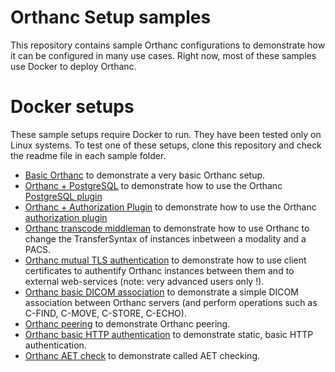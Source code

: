# Orthanc Setup samples

This repository contains sample Orthanc configurations to demonstrate how it can be configured in many use cases.  Right now, most of these samples use Docker to deploy Orthanc.

# Docker setups

These sample setups require Docker to run.  They have been tested only on Linux systems.  To test one of these setups, clone this repository and check the readme file in each sample folder.

- [Basic Orthanc](docker/basic/README.md) to demonstrate a very basic Orthanc setup.
- [Orthanc + PostgreSQL](docker/postgresql/README.md) to demonstrate how to use the Orthanc [PostgreSQL plugin](http://book.orthanc-server.com/plugins/postgresql.html)
- [Orthanc + Authorization Plugin](docker/authorization-plugin/README.md) to demonstrate how to use the Orthanc [authorization plugin](http://book.orthanc-server.com/plugins/authorization.html)
- [Orthanc transcode middleman](docker/transcode-middleman/README.md) to demonstrate how to use Orthanc to change the TransferSyntax of instances inbetween a modality and a PACS.
- [Orthanc mutual TLS authentication](docker/full-tls/README.md) to demonstrate how to use client certificates to authentify Orthanc instances between them and to external web-services (note: very advanced users only !).
- [Orthanc basic DICOM association](docker/dicom-association/README.md) to demonstrate a simple DICOM association between Orthanc servers (and perform operations such as C-FIND, C-MOVE, C-STORE, C-ECHO).
- [Orthanc peering](docker/peering/README.md) to demonstrate Orthanc peering.
- [Orthanc basic HTTP authentication](docker/basic-authentication/README.md) to demonstrate static, basic HTTP authentication.
- [Orthanc AET check](docker/aet-check/README.md) to demonstrate called AET checking.
